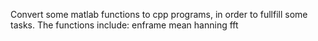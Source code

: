 Convert some matlab functions to cpp programs, in order to fullfill some tasks.
The functions include:
enframe
mean
hanning
fft

